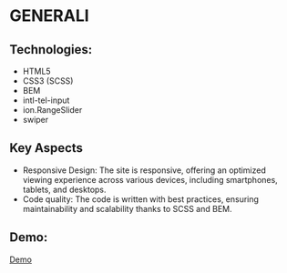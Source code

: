 # GENERALI

## Technologies:

- HTML5
- CSS3 (SCSS)
- BEM
- intl-tel-input
- ion.RangeSlider
- swiper

## Key Aspects

- Responsive Design: The site is responsive, offering an optimized viewing experience across various devices, including smartphones, tablets, and desktops.
- Code quality: The code is written with best practices, ensuring maintainability and scalability thanks to SCSS and BEM.

## Demo:

[Demo](https://generali-landing.vercel.app/)
